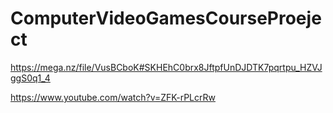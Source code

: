 ﻿# ComputerVideoGamesCourseProeject

https://mega.nz/file/VusBCboK#SKHEhC0brx8JftpfUnDJDTK7pqrtpu_HZVJggS0q1_4

https://www.youtube.com/watch?v=ZFK-rPLcrRw

